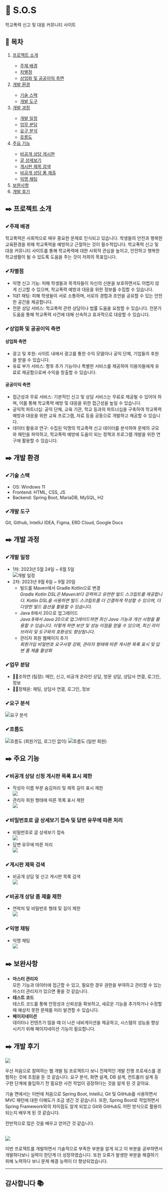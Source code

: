 <h1>🚨 S.O.S</h1>
학교폭력 신고 및 대응 커뮤니티 사이트

<h2>🏫 목차</h2>
<ol style="margin-top: 0; margin-bottom: 0;">
   <li><a href="#프로젝트-소개">프로젝트 소개</a></li>
   <ul>
      <li><a href="#주제-배경">주제 배경</a></li>
      <li><a href="#차별점">차별점</a></li>
      <li><a href="#상업화-및-공공이익-측면">상업화 및 공공이익 측면</a></li>
   </ul>
   <li><a href="#개발-환경">개발 환경</a></li>
   <ul>
      <li><a href="#기술-스택">기술 스택</a></li>
      <li><a href="#개발-도구">개발 도구</a></li>
   </ul>
   <li><a href="#개발-과정">개발 과정</a></li>
   <ul>
      <li><a href="#개발-일정">개발 일정</a></li>
      <li><a href="#업무-분담">업무 분담</a></li>
      <li><a href="#요구-분석">요구 분석</a></li>
      <li><a href="#흐름도">흐름도</a></li>
   </ul>
   <li><a href="#주요-기능">주요 기능</a></li>
   <ul>
      <li><a href="#게시판">비공개 상담 게시판</a></li>
      <li><a href="#상세보기">글 상세보기</a></li>
      <li><a href="#검색">게시판 제목 검색</a></li>
      <li><a href="#폼">비공개 상담 폼 제출</a></li>
      <li><a href="#채팅">익명 채팅</a></li>
   </ul>
   <li><a href="#보완사항">보완사항</a></li>
   <li><a href="#개발-후기">개발 후기</a></li>
</ol>

<h2 id="프로젝트-소개">✒️ 프로젝트 소개</h2>
<h3 id="주제-배경">✔주제 배경</h3>
학교폭력은 사회적으로 매우 중요한 문제로 인식되고 있습니다. 학생들의 안전과 행복한 교육환경을 위해 학교폭력을 예방하고 근절하는 것이 필수적입니다. 
학교폭력 신고 및 대응 커뮤니티 사이트를 통해 학교폭력에 대한 사회적 관심을 높이고, 안전하고 행복한 학교생활이 될 수 있도록 도움을 주는 것이 저희의 목표입니다.
<h3 id="차별점">✔차별점</h3>
   <ul>
      <li>익명 신고 기능: 피해 학생들과 목격자들이 자신의 신분을 보호하면서도 어렵지 않게 신고할 수 있으며, 학교폭력 예방과 대응을 위한 정보를 수집할 수 있습니다.</li>
      <li>1대1 채팅: 피해 학생들이 서로 소통하며, 서로의 경험과 조언을 공유할 수 있는 안전한 공간을 제공합니다.</li>
      <li>전문 상담 서비스: 학교폭력 관련 상담이나 법률 도움을 요청할 수 있습니다. 전문가 도움을 통해 학교폭력 사건에 대해 신속하고 효과적으로 대응할 수 있습니다.</li>
   </ul>
<h3 id="상업화-및-공공이익-측면">✔상업화 및 공공이익 측면</h3>
<h4>상업화 측면</h4>
   <ul>
      <li>광고 및 후원: 사이트 내에서 광고를 통한 수익 모델이나 공익 단체, 기업들의 후원을 받을 수 있습니다.</li>
      <li>유료 부가 서비스: 향후 추가 기능이나 특별한 서비스를 제공하여 이용자들에게 유료로 제공함으로써 수익을 창출할 수 있습니다.</li>
   </ul>
<h4>공공이익 측면</h4>
   <ul>
      <li>접근성과 무료 서비스: 기본적인 신고 및 상담 서비스는 무료로 제공될 수 있어야 하며, 이를 통해 학교폭력 예방 및 대응을 위한 접근성을 높일 수 있습니다.</li>
      <li>공익적 파트너십: 공익 단체, 교육 기관, 학교 등과의 파트너십을 구축하여 학교폭력 예방과 대응을 위한 교육 프로그램, 자료 등을 공동으로 개발하고 제공할 수 있습니다.</li>
      <li>데이터 활용과 연구: 수집된 익명의 학교폭력 신고 데이터를 분석하여 문제의 규모와 패턴을 파악하고, 학교폭력 예방에 도움이 되는 정책과 프로그램 개발을 위한 연구에 활용할 수 있습니다.</li>
   </ul>

<h2 id="개발-환경">✒️ 개발 환경</h2>
<h3 id="기술-스택">✔기술 스택</h3>
   <ul>
      <li>OS: Windows 11</li>
      <li>Frontend: HTML, CSS, JS</li>
      <li>Backend: Spring Boot, MariaDB, MySQL, H2</li>
   </ul>
<h3 id="개발-도구">✔개발 도구</h3>
Git, Github, IntelliJ IDEA, Figma, ERD Cloud, Google Docs

<h2 id="개발-과정">✒️ 개발 과정</h2>
<h3 id="개발-일정">✔개발 일정</h3>
<ul>
   <li>1차: 2023년 5월 24일 ~ 6월 5일<br>
      <img src="https://github.com/beccajoe/S.O.S/assets/123378408/b664f299-18d6-463d-a8c8-daba620d855b" alt="개발 일정"></li>
   <li>2차: 2023년 9월 6일 ~ 9월 20일<br>
      <ul>
         <li>빌드를 Maven에서 Gradle Kotlin으로 변경<br>
         <em>Gradle Kotlin DSL은 Maven보다 강력하고 유연한 빌드 스크립트를 제공합니다. Kotlin DSL을 사용하면 빌드 스크립트를 더 간결하게 작성할 수 있으며, 더 다양한 빌드 옵션을 활용할 수 있습니다.</em>
         </li>
         <li>Java 8에서 20으로 업그레이드<br>
          <em>Java 8에서 Java 20으로 업그레이드하면 최신 Java 기능과 개선 사항을 활용할 수 있습니다. 이렇게 하면 보안 및 성능 이점을 얻을 수 있으며, 최신 라이브러리 및 도구와의 호환성도 향상됩니다.</em>
         </li>
         <li>관리자 회원 웹페이지 추가<br>
         <em>회원가입 비밀번호 요구사항 강화, 관리자 형태에 따른 게시판 목록 표시 및 답변 폼 제출 활성화</em>
         </li>
      </ul>
   </li>
</ul>

<h3 id="업무-분담">✔업무 분담</h3>
    <ul>
      <li>💁‍♀️조하연 (팀장): 메인, 신고, 비공개 온라인 상담, 방문 상담, 상담사 연결, 로그인, 정보</li>
      <li>💁‍♀️장채윤: 채팅, 상담사 연결, 로그인, 정보</li>
    </ul>
<h3 id="요구-분석">✔요구 분석</h3>
<img src="https://github.com/beccajoe/S.O.S/assets/123378408/86e41560-e962-4966-8783-2e7ab4087b44" alt="요구 분석">
<h3 id="흐름도">✔흐름도</h3>
<img src="https://github.com/beccajoe/S.O.S/assets/123378408/c4cd815a-98f3-4a31-9407-b4583616e4bf" alt="흐름도 (회원가입, 로그인 없이)">
<img src="https://github.com/beccajoe/S.O.S/assets/123378408/1e614095-69f9-44e9-b23d-34b9e6ee40b6" alt="흐름도 (일반 회원)">

<h2 id="주요-기능">✒️ 주요 기능</h2>
<h3 id="게시판">✔비공개 상담 신청 게시판 목록 표시 제한</h3>
 <ul>
   <li>작성자 이름 부분 숨김처리 및 제목 길이 표시 제한<br>
      <img src="https://github.com/beccajoe/S.O.S/assets/123378408/52cb643d-c45a-461f-a2a4-bb118a0b6099">
   </li>
   <li>관리자 회원 형태에 따른 목록 표시 제한<br>
      <img src="https://github.com/beccajoe/S.O.S/assets/123378408/38b347ae-270a-462c-96aa-050b75243f1f">
   </li>
 </ul>
<h3 id="상세보기">✔비밀번호로 글 상세보기 접속 및 답변 유무에 따른 처리</h3>
 <ul>
   <li>비밀번호로 글 상세보기 접속<br>
      <img src="https://github.com/beccajoe/S.O.S/assets/123378408/026af3bf-9f95-4ca3-9031-e8bb2bf3e7db">
   </li>
   <li>답변 유무에 따른 처리<br>
      <img src="https://github.com/beccajoe/S.O.S/assets/123378408/e10272ac-7f0b-4914-92c7-f8be5f4a41c4">
   </li>
 </ul>
 <h3 id="검색">✔게시판 제목 검색</h3>
  <ul>
   <li>비공개 상담 및 신고 게시판 목록 검색<br>
      <img src="https://github.com/beccajoe/S.O.S/assets/123378408/c609cd88-c33d-405f-94fb-02b9bfa64875">
   </li>
  </ul>
<h3 id="폼">✔비공개 상담 폼 제출 제한</h3>
   <ul>
      <li>연락처 및 비밀번호 형태 및 길이 제한<br>
         <img src="https://github.com/beccajoe/S.O.S/assets/123378408/51e97c8c-3273-41df-9ecb-ea42e1001c09">
      </li>
  </ul>
<h3 id="채팅">✔익명 채팅</h3>
   <ul>
      <li>익명 채팅<br>
         <img src="https://github.com/beccajoe/S.O.S/assets/123378408/f32ef005-b1d5-4b90-9bf3-b443f3c0b8a2">
      </li>
  </ul>
  
<h2 id="보완사항">✒️ 보완사항</h2>
   <ul>
      <li><b>마스터 관리자</b><br>
         모든 기능과 데이터에 접근할 수 있고, 필요한 경우 권한을 부여하고 관리할 수 있는 마스터 관리자가 있으면 좋을 것 같습니다.<br></li>
      <li><b>테스트 코드</b><br>
         테스트 코드를 통해 안정성과 신뢰성을 확보하고, 새로운 기능을 추가하거나 수정할 때 예상치 못한 문제를 미리 발견할 수 있습니다.<br></li>
      <li><b>페이지네이션</b><br>
         데이터나 컨텐츠가 많을 때 더 나은 내비게이션을 제공하고, 시스템의 성능을 향상시키기 위해 페이지네이션 기능이 필요합니다.</li>
   </ul>

<h2 id="개발-후기">✒️ 개발 후기</h2>
<a href="https://github.com/beccajoe"><img src="https://img.shields.io/badge/조하연-1290FF?style=flat-square&logo=GitHub&logoColor=white"/></a>
<p>우선 처음으로 참여하는 웹 개발 팀 프로젝트다 보니 전체적인 개발 진행 프로세스를 경험하는 것에 초점을 둔 것 같습니다. 요구 분석, 화면 설계, DB 설계, 컨트롤러 설계 등 구현 단계에 돌입하기 전 필요한 사전 작업이 굉장하다는 것을 알게 된 것 같아요.

기술 면에서는 이번에 처음으로 Spring Boot, IntelliJ, Git 및 GitHub를 사용하면서 MVC 패턴에 대한 이해도가 조금 생긴 것 같습니다. 또한, Spring Boot로 작업하면서 Spring Framework와의 차이점도 알게 되었고 Git와 GitHub도 어떤 방식으로 활용이 되는지 배우게 된 것 같습니다.

전반적으로 많은 것을 배우고 얻어간 것 같습니다.</p>
<br>
<a href="https://github.com/Jangchaeyun"><img src="https://img.shields.io/badge/장채윤-1290FF?style=flat-square&logo=GitHub&logoColor=white"/></a>
<p>이번 프로젝트를 개발하면서 기술적으로 부족한 부분을 알게 되고 이 부분을 공부하면서 개발하다보니 실력이 한단계 더 성장하였습니다. 또한 오류가 발생한 부분을 해결하기 위해 노력하다 보니 문제 해결 능력이 더 향상되었습니다.</p>

---------------------------------

<h2>감사합니다 📚</h2>
